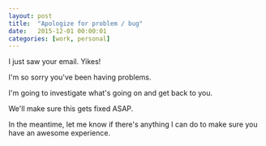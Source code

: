 ```yaml
---
layout: post
title:  "Apologize for problem / bug"
date:   2015-12-01 00:00:01
categories: [work, personal]
---
```


I just saw your email. Yikes!

I'm so sorry you've been having problems.

I'm going to investigate what's going on and get back to you.

We'll make sure this gets fixed ASAP.

In the meantime, let me know if there's anything I can do to make sure you have an awesome experience.
